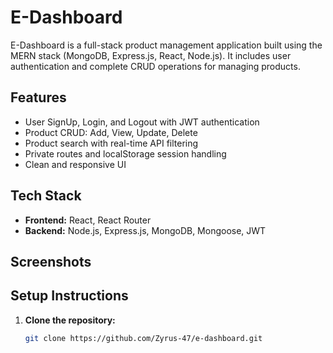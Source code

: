 # E-Dashboard

E-Dashboard is a full-stack product management application built using the MERN stack (MongoDB, Express.js, React, Node.js). It includes user authentication and complete CRUD operations for managing products.

## Features

- User SignUp, Login, and Logout with JWT authentication  
- Product CRUD: Add, View, Update, Delete  
- Product search with real-time API filtering  
- Private routes and localStorage session handling  
- Clean and responsive UI

## Tech Stack

- **Frontend:** React, React Router  
- **Backend:** Node.js, Express.js, MongoDB, Mongoose, JWT

## Screenshots






## Setup Instructions

1. **Clone the repository:**
   ```bash
   git clone https://github.com/Zyrus-47/e-dashboard.git
